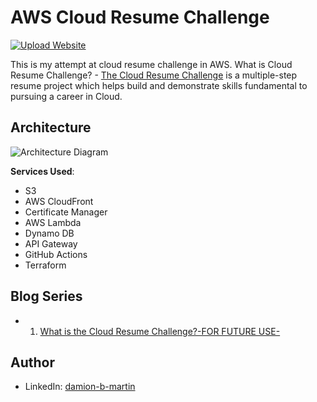 # AWS Cloud Resume Challenge
[![Upload Website](https://github.com/rishabkumar7/aws-cloud-resume-challenge/actions/workflows/front-end-CICD.yml/badge.svg)](https://github.com/rishabkumar7/aws-cloud-resume-challenge/actions/workflows/front-end-CICD.yml)

This is my attempt at cloud resume challenge in AWS.
What is Cloud Resume Challenge? - [The Cloud Resume Challenge](https://cloudresumechallenge.dev/) is a multiple-step resume project which helps build and demonstrate skills fundamental to pursuing a career in Cloud.

## Architecture

![Architecture Diagram](/img/AWS-Architecture-Cloud-resume-challenge.png)

**Services Used**:

- S3
- AWS CloudFront
- Certificate Manager
- AWS Lambda
- Dynamo DB
- API Gateway
- GitHub Actions
- Terraform

## Blog Series
- 1. [What is the Cloud Resume Challenge?-FOR FUTURE USE-](https://cloudresumechallenge.dev/docs/the-challenge/aws/)
 
## Author
- LinkedIn: [damion-b-martin](https://www.linkedin.com/in/damion-b-martin/)
